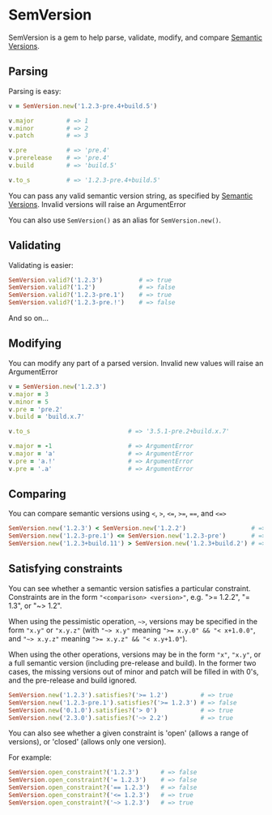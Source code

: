 SemVersion
==========

SemVersion is a gem to help parse, validate, modify, and compare [Semantic Versions](http://semver.org).

Parsing
-------

Parsing is easy:

```ruby
v = SemVersion.new('1.2.3-pre.4+build.5')

v.major         # => 1
v.minor         # => 2
v.patch         # => 3

v.pre           # => 'pre.4'
v.prerelease    # => 'pre.4'
v.build         # => 'build.5'

v.to_s          # => '1.2.3-pre.4+build.5'
```

You can pass any valid semantic version string, as specified by [Semantic Versions](http://semver.org).
Invalid versions will raise an ArgumentError

You can also use `SemVersion()` as an alias for `SemVersion.new()`.

Validating
----------

Validating is easier:

```ruby
SemVersion.valid?('1.2.3')          # => true
SemVersion.valid?('1.2')            # => false
SemVersion.valid?('1.2.3-pre.1')    # => true
SemVersion.valid?('1.2.3-pre.!')    # => false
```

And so on...

Modifying
---------

You can modify any part of a parsed version.
Invalid new values will raise an ArgumentError

```ruby
v = SemVersion.new('1.2.3')
v.major = 3
v.minor = 5
v.pre = 'pre.2'
v.build = 'build.x.7'

v.to_s                           # => '3.5.1-pre.2+build.x.7'

v.major = -1                     # => ArgumentError
v.major = 'a'                    # => ArgumentError
v.pre = 'a.!'                    # => ArgumentError
v.pre = '.a'                     # => ArgumentError
```

Comparing
---------

You can compare semantic versions using `<`, `>`, `<=`, `>=`, `==`, and `<=>`

```ruby
SemVersion.new('1.2.3') < SemVersion.new('1.2.2')                  # => true
SemVersion.new('1.2.3-pre.1') <= SemVersion.new('1.2.3-pre')       # => false
SemVersion.new('1.2.3+build.11') > SemVersion.new('1.2.3+build.2') # => true
```

Satisfying constraints
----------------------

You can see whether a semantic version satisfies a particular constraint.
Constraints are in the form `"<comparison> <version>"`, e.g. ">= 1.2.2", "= 1.3", or "~> 1.2".

When using the pessimistic operation, `~>`, versions may be specified in the form `"x.y"` or `"x.y.z"` (with `"~> x.y"` meaning `">= x.y.0" && "< x+1.0.0"`, and `"~> x.y.z"` meaning `">= x.y.z" && "< x.y+1.0"`).

When using the other operations, versions may be in the form `"x"`, `"x.y"`, or a full semantic version (including pre-release and build).
In the former two cases, the missing versions out of minor and patch will be filled in with 0's, and the pre-release and build ignored.

```ruby
SemVersion.new('1.2.3').satisfies?('>= 1.2')         # => true
SemVersion.new('1.2.3-pre.1').satisfies?('>= 1.2.3') # => false
SemVersion.new('0.1.0').satisfies?('> 0')            # => true
SemVersion.new('2.3.0').satisfies?('~> 2.2')         # => true
```

You can also see whether a given constraint is 'open' (allows a range of versions), or 'closed' (allows only one version).

For example:

```ruby
SemVersion.open_constraint?('1.2.3')      # => false
SemVersion.open_constraint?('= 1.2.3')    # => false
SemVersion.open_constraint?('== 1.2.3')   # => false
SemVersion.open_constraint?('<= 1.2.3')   # => true
SemVersion.open_constraint?('~> 1.2.3')   # => true
```